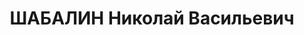 ---
title: ШАБАЛИН Николай Васильевич
description: 'Род. в 1904, Архангельская обл., г. Сольвычегодск. Проживал: г. Муром.
  Техник

  Арестован 02.01.1937. Приговор: ВМН. Расстрелян'
---